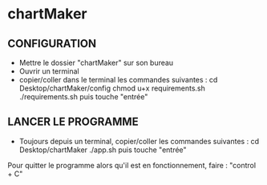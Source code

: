 # chartMaker

## CONFIGURATION
- Mettre le dossier "chartMaker" sur son bureau
- Ouvrir un terminal
- copier/coller dans le terminal les commandes suivantes :
  cd Desktop/chartMaker/config
  chmod u+x requirements.sh
  ./requirements.sh
puis touche "entrée"


## LANCER LE PROGRAMME
- Toujours depuis un terminal, copier/coller les commandes suivantes :
    cd Desktop/chartMaker
    ./app.sh
puis touche "entrée"

Pour quitter le programme alors qu'il est en fonctionnement, faire : "control + C"
